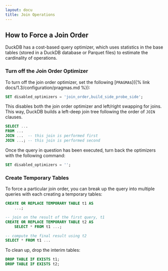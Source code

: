 ```yaml
---
layout: docu
title: Join Operations
---
```


## How to Force a Join Order

DuckDB has a cost-based query optimizer, which uses statistics in the base tables (stored in a DuckDB database or Parquet files) to estimate the cardinality of operations.

### Turn off the Join Order Optimizer

To turn off the join order optimizer, set the following [`PRAGMA`s]({% link docs/1.3/configuration/pragmas.md %}):

```sql
SET disabled_optimizers = 'join_order,build_side_probe_side';
```

This disables both the join order optimizer and left/right swapping for joins.
This way, DuckDB builds a left-deep join tree following the order of `JOIN` clauses.

```sql
SELECT ...
FROM ...
JOIN ...  -- this join is performed first
JOIN ...; -- this join is performed second
```

Once the query in question has been executed, turn back the optimizers with the following command:

```sql
SET disabled_optimizers = '';
```

### Create Temporary Tables

To force a particular join order, you can break up the query into multiple queries with each creating a temporary tables:

```sql
CREATE OR REPLACE TEMPORARY TABLE t1 AS
    ...;

-- join on the result of the first query, t1
CREATE OR REPLACE TEMPORARY TABLE t2 AS
    SELECT * FROM t1 ...;

-- compute the final result using t2
SELECT * FROM t1 ...
```

To clean up, drop the interim tables:

```sql
DROP TABLE IF EXISTS t1;
DROP TABLE IF EXISTS t2;
```
